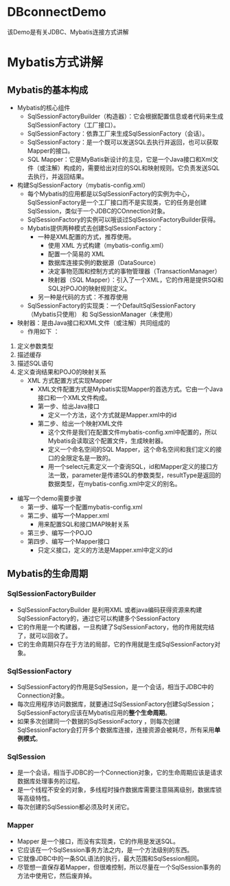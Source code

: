 # DBconnectDemo
  该Demo是有关JDBC、Mybatis连接方式讲解
# Mybatis方式讲解
## Mybatis的基本构成
- Mybatis的核心组件
   - SqlSessionFactoryBuilder（构造器）：它会根据配置信息或者代码来生成SqlSessionFactory（工厂接口）。
   - SqlSessionFactory：依靠工厂来生成SqlSessionFactory（会话）。
   - SqlSessionFactory：是一个既可以发送SQL去执行并返回，也可以获取Mapper的接口。
   - SQL Mapper：它是MyBatis新设计的主见，它是一个Java接口和Xml文件（或注解）构成的，需要给出对应的SQL和映射规则。它负责发送SQL去执行，并返回结果。
- 构建SqlSessionFactory（mybatis-config.xml）
   - 每个Mybatis的应用都是以SqlSessionFactory的实例为中心，SqlSessionFactory是一个工厂接口而不是实现类，它的任务是创建SqlSession，类似于一个JDBC的COnnection对象。
   - SqlSessionFactory的实例可以哦谈过SqlSessionFactoryBuilder获得。
   - Mybatis提供两种模式去创建SqlSessionFactory：
      - 一种是XML配置的方式，推荐使用。
         - 使用 XML 方式构建（mybatis-config.xml）
         - 配置一个简易的 XML
         - 数据库连接实例的数据源（DataSource）
         - 决定事物范围和控制方式的事物管理器（TransactionManager）
         - 映射器（SQL Mapper）：引入了一个XML，它的作用是提供SQl和SQL对POJO的映射规则定义。
     - 另一种是代码的方式：不推荐使用
   - SqlSessionFactory的实现类：一个DefaultSqlSessionFactory（Mybatis只使用） 和 SqlSessionManager（未使用）
- 映射器：是由Java接口和XML文件（或注解）共同组成的
   - 作用如下 ：
1. 定义参数类型 
2. 描述缓存 
3. 描述SQL语句 
4. 定义查询结果和POJO的映射关系 
   - XML 方式配置方式实现Mapper
      - XML文件配置方式是Mybatis实现Mapper的首选方式。它由一个Java接口和一个XML文件构成。
      - 第一步、给出Java接口
         - 定义一个方法，这个方式就是Mapper.xml中的id
      - 第二步、给出一个映射XML文件
         - 这个文件是我们在配置文件mybatis-config.xml中配置的，所以Mybatis会读取这个配置文件，生成映射器。
         - 定义一个命名空间的SQL Mapper，这个命名空间和我们定义的接口的全限定名是一致的。
         - 用一个select元素定义一个查询SQL，id和Mapper定义的接口方法一致，parameter是传递SQL的参数类型，resultType是返回的数据类型，在mybatis-config.xml中定义的别名。
- 编写一个demo需要步骤
   - 第一步、编写一个配置mybatis-config.xml
   - 第二步、编写一个Mapper.xml
      - 用来配置SQL和接口MAP映射关系
   - 第三步、编写一个POJO
   - 第四步、编写一个Mapper接口
      - 只定义接口，定义的方法是Mapper.xml中定义的id
## Mybatis的生命周期
### SqlSessionFactoryBuilder
- SqlSessionFactoryBuilder 是利用XML 或者java编码获得资源来构建SqlSessionFactory的，通过它可以构建多个SessionFactory
- 它的作用是一个构建器，一旦构建了SqlSessionFactory，他的作用就完结了，就可以回收了。
- 它的生命周期只存在于方法的局部，它的作用就是生成SqlSessionFactory对象。
### SqlSessionFactory
- SqlSessionFactory的作用是SqlSession，是一个会话，相当于JDBC中的Connection对象。
- 每次应用程序访问数据库，就要通过SqlSessionFactory创建SqlSession；SqlSessionFactory应该在Mybatis应用的**整个生命周期**。
- 如果多次创建同一个数据的SqlSessionFactory ，则每次创建SqlSessionFactory会打开多个数据库连接，连接资源会被耗尽，所有采用**单例模式**。
### SqlSession
- 是一个会话，相当于JDBC的一个Connection对象，它的生命周期应该是请求数据库处理事务的过程。
- 是一个线程不安全的对象，多线程时操作数据库需要注意隔离级别，数据库锁等高级特性。
- 每次创建的SqlSession都必须及时关闭它。
### Mapper
- Mapper 是一个接口，而没有实现类，它的作用是发送SQL。
- 它应该在一个SqlSession事务方法之内，是一个方法级别的东西。
- 它就像JDBC中的一条SQL语法的执行，最大范围和SqlSession相同。
- 尽管想一直保存着Mapper，但很难控制，所以尽量在一个SqlSession事务的方法中使用它，然后废弃掉。


      
